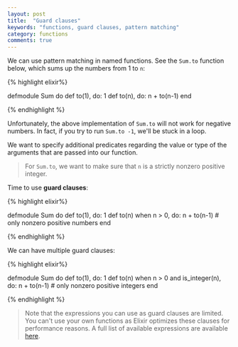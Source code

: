 ```yaml
---
layout: post
title:  "Guard clauses"
keywords: "functions, guard clauses, pattern matching"
category: functions
comments: true
---
```


We can use pattern matching in named functions. See the `Sum.to` function below, which sums up the numbers from 1 to `n`:

{% highlight elixir%}

defmodule Sum do
  def to(1), do: 1
  def to(n), do: n + to(n-1)
end

{% endhighlight %}

Unfortunately, the above implementation of `Sum.to` will not work for negative numbers. In fact, if you try to run `Sum.to -1`, we'll be stuck in a loop. 

We want to specify additional predicates regarding the value or type of the arguments that are passed into our function. 

> For `Sum.to`, we want to make sure that `n` is a strictly nonzero positive integer.

Time to use **guard clauses**:

{% highlight elixir%}

defmodule Sum do
  def to(1), do: 1
  def to(n) when n > 0, do: n + to(n-1) # only nonzero positive numbers
end

{% endhighlight %}

We can have multiple guard clauses:

{% highlight elixir%}

defmodule Sum do
  def to(1), do: 1
  def to(n) when n > 0 and is_integer(n), do: n + to(n-1) # only nonzero positive integers
end

{% endhighlight %}

> Note that the expressions you can use as guard clauses are limited. You can't use your own functions as Elixir optimizes these clauses for performance reasons. A full list of available expressions are available [here](http://elixir-lang.org/getting-started/case-cond-and-if.html#expressions-in-guard-clauses).
